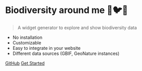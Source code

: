 # Biodiversity around me 🐛🐦🌱

> A widget generator to explore and show biodiversity data

- No installation
- Customizable
- Easy to integrate in your website
- Different data sources (GBIF, GeoNature instances)

[GitHub](https://github.com/PnX-SI/widget-gtsi)
[Get Started](GetStarted.md)
